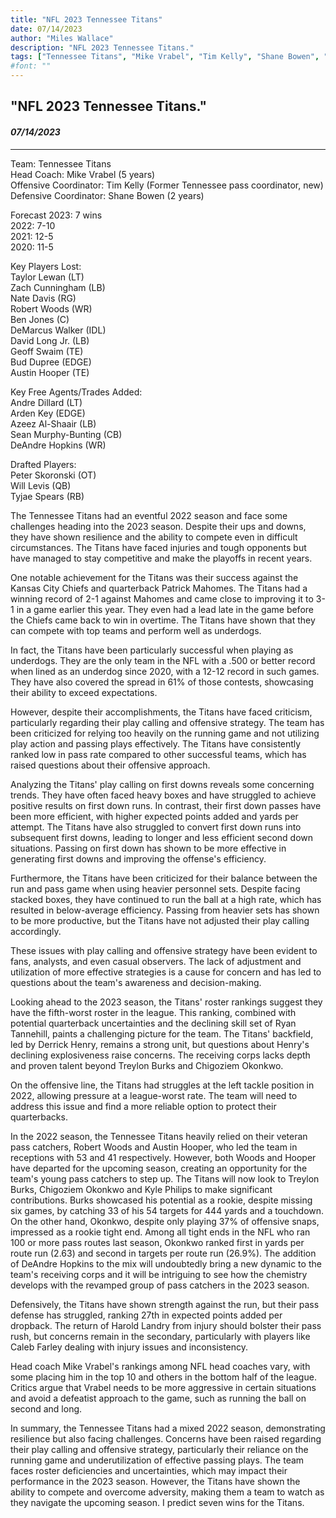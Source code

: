 ```yaml
---
title: "NFL 2023 Tennessee Titans"
date: 07/14/2023
author: "Miles Wallace"
description: "NFL 2023 Tennessee Titans."
tags: ["Tennessee Titans", "Mike Vrabel", "Tim Kelly", "Shane Bowen", "Andre Dillard", "Arden Key", "Azeez Al-Shaair", "Sean Murphy-Bunting", "Peter Skoronski", "Will Levis", "Tyjae Spears", "Ryan Tannehill", "Treylon Burks", "Derrick Henry", "Chigoziem Okonkwo", "Caleb Farley", "Harold Landry",  ]
#font: ""
---
```

## "NFL 2023 Tennessee Titans."
#### _07/14/2023_ 
____
Team: Tennessee Titans  
Head Coach: Mike Vrabel (5 years)  
Offensive Coordinator: Tim Kelly (Former Tennessee pass coordinator, new)  
Defensive Coordinator: Shane Bowen (2 years)  
  
Forecast 2023: 7 wins  
2022: 7-10  
2021: 12-5  
2020: 11-5  
  
Key Players Lost:  
Taylor Lewan (LT)  
Zach Cunningham (LB)  
Nate Davis (RG)  
Robert Woods (WR)  
Ben Jones (C)  
DeMarcus Walker (IDL)  
David Long Jr. (LB)  
Geoff Swaim (TE)  
Bud Dupree (EDGE)  
Austin Hooper (TE)  
  
Key Free Agents/Trades Added:  
Andre Dillard (LT)  
Arden Key (EDGE)  
Azeez Al-Shaair (LB)  
Sean Murphy-Bunting (CB)  
DeAndre Hopkins (WR)  
  
Drafted Players:  
Peter Skoronski (OT)  
Will Levis (QB)  
Tyjae Spears (RB)  
  
The Tennessee Titans had an eventful 2022 season and face some challenges heading into the 2023 season. Despite their ups and downs, they have shown resilience and the ability to compete even in difficult circumstances. The Titans have faced injuries and tough opponents but have managed to stay competitive and make the playoffs in recent years.

One notable achievement for the Titans was their success against the Kansas City Chiefs and quarterback Patrick Mahomes. The Titans had a winning record of 2-1 against Mahomes and came close to improving it to 3-1 in a game earlier this year. They even had a lead late in the game before the Chiefs came back to win in overtime. The Titans have shown that they can compete with top teams and perform well as underdogs.

In fact, the Titans have been particularly successful when playing as underdogs. They are the only team in the NFL with a .500 or better record when lined as an underdog since 2020, with a 12-12 record in such games. They have also covered the spread in 61% of those contests, showcasing their ability to exceed expectations.

However, despite their accomplishments, the Titans have faced criticism, particularly regarding their play calling and offensive strategy. The team has been criticized for relying too heavily on the running game and not utilizing play action and passing plays effectively. The Titans have consistently ranked low in pass rate compared to other successful teams, which has raised questions about their offensive approach.

Analyzing the Titans' play calling on first downs reveals some concerning trends. They have often faced heavy boxes and have struggled to achieve positive results on first down runs. In contrast, their first down passes have been more efficient, with higher expected points added and yards per attempt. The Titans have also struggled to convert first down runs into subsequent first downs, leading to longer and less efficient second down situations. Passing on first down has shown to be more effective in generating first downs and improving the offense's efficiency.

Furthermore, the Titans have been criticized for their balance between the run and pass game when using heavier personnel sets. Despite facing stacked boxes, they have continued to run the ball at a high rate, which has resulted in below-average efficiency. Passing from heavier sets has shown to be more productive, but the Titans have not adjusted their play calling accordingly.

These issues with play calling and offensive strategy have been evident to fans, analysts, and even casual observers. The lack of adjustment and utilization of more effective strategies is a cause for concern and has led to questions about the team's awareness and decision-making.

Looking ahead to the 2023 season, the Titans' roster rankings suggest they have the fifth-worst roster in the league. This ranking, combined with potential quarterback uncertainties and the declining skill set of Ryan Tannehill, paints a challenging picture for the team. The Titans' backfield, led by Derrick Henry, remains a strong unit, but questions about Henry's declining explosiveness raise concerns. The receiving corps lacks depth and proven talent beyond Treylon Burks and Chigoziem Okonkwo.

On the offensive line, the Titans had struggles at the left tackle position in 2022, allowing pressure at a league-worst rate. The team will need to address this issue and find a more reliable option to protect their quarterbacks.

In the 2022 season, the Tennessee Titans heavily relied on their veteran pass catchers, Robert Woods and Austin Hooper, who led the team in receptions with 53 and 41 respectively. However, both Woods and Hooper have departed for the upcoming season, creating an opportunity for the team's young pass catchers to step up. The Titans will now look to Treylon Burks, Chigoziem Okonkwo and Kyle Philips to make significant contributions. Burks showcased his potential as a rookie, despite missing six games, by catching 33 of his 54 targets for 444 yards and a touchdown. On the other hand, Okonkwo, despite only playing 37% of offensive snaps, impressed as a rookie tight end. Among all tight ends in the NFL who ran 100 or more pass routes last season, Okonkwo ranked first in yards per route run (2.63) and second in targets per route run (26.9%). The addition of DeAndre Hopkins to the mix will undoubtedly bring a new dynamic to the team's receiving corps and it will be intriguing to see how the chemistry develops with the revamped group of pass catchers in the 2023 season.

Defensively, the Titans have shown strength against the run, but their pass defense has struggled, ranking 27th in expected points added per dropback. The return of Harold Landry from injury should bolster their pass rush, but concerns remain in the secondary, particularly with players like Caleb Farley dealing with injury issues and inconsistency.

Head coach Mike Vrabel's rankings among NFL head coaches vary, with some placing him in the top 10 and others in the bottom half of the league. Critics argue that Vrabel needs to be more aggressive in certain situations and avoid a defeatist approach to the game, such as running the ball on second and long.

In summary, the Tennessee Titans had a mixed 2022 season, demonstrating resilience but also facing challenges. Concerns have been raised regarding their play calling and offensive strategy, particularly their reliance on the running game and underutilization of effective passing plays. The team faces roster deficiencies and uncertainties, which may impact their performance in the 2023 season. However, the Titans have shown the ability to compete and overcome adversity, making them a team to watch as they navigate the upcoming season. I predict seven wins for the Titans.